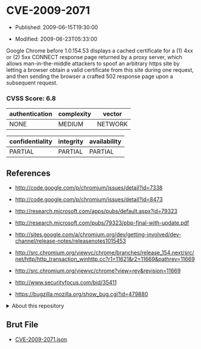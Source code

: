 # CVE-2009-2071

- Published: 2009-06-15T19:30:00

- Modified: 2009-06-23T05:33:00

Google Chrome before 1.0.154.53 displays a cached certificate for a (1) 4xx or (2) 5xx CONNECT response page returned by a proxy server, which allows man-in-the-middle attackers to spoof an arbitrary https site by letting a browser obtain a valid certificate from this site during one request, and then sending the browser a crafted 502 response page upon a subsequent request.

### CVSS Score: **6.8**

| authentication | complexity | vector |
| --- | --- | --- |
| NONE | MEDIUM | NETWORK |

| confidentiality | integrity | availability |
| --- | --- | --- |
| PARTIAL | PARTIAL | PARTIAL |

## References

* http://code.google.com/p/chromium/issues/detail?id=7338

* http://code.google.com/p/chromium/issues/detail?id=8473

* http://research.microsoft.com/apps/pubs/default.aspx?id=79323

* http://research.microsoft.com/pubs/79323/pbp-final-with-update.pdf

* http://sites.google.com/a/chromium.org/dev/getting-involved/dev-channel/release-notes/releasenotes1015453

* http://src.chromium.org/viewvc/chrome/branches/release_154.next/src/net/http/http_transaction_winhttp.cc?r1=11621&r2=11669&pathrev=11669

* http://src.chromium.org/viewvc/chrome?view=rev&revision=11669

* http://www.securityfocus.com/bid/35411

* https://bugzilla.mozilla.org/show_bug.cgi?id=479880

<details>
<summary>About this repository</summary> 

  This repository is part of the project [Live Hack CVE](https://github.com/Live-Hack-CVE). Main website can be found [www.live-hack.org](https://www.live-hack.org) 
  
  Made by [Sn0wAlice](https://github.com/Sn0wAlice) for the people that care about security and need to have a feed of the latest CVEs. Hope you enjoy it, don't forget to star the repo and follow me on [Twitter](https://twitter.com/Sn0wAlice) and [Github](https://github.com/Sn0wAlice). And that is my [personnal website](https://www.alice-snow.me/)

  - [Home Page](https://github.com/Live-Hack-CVE)
  - [Framework](https://github.com/Live-Hack-CVE/cve-framework)
  - [CVE database](https://github.com/Live-Hack-CVE/full_database)
  - [Changelog](https://github.com/Live-Hack-CVE/Changelog)
</details>

## Brut File

* [CVE-2009-2071.json](https://raw.githubusercontent.com/Live-Hack-CVE/full_database/main/cves/2009/CVE-2009-2071.json)

